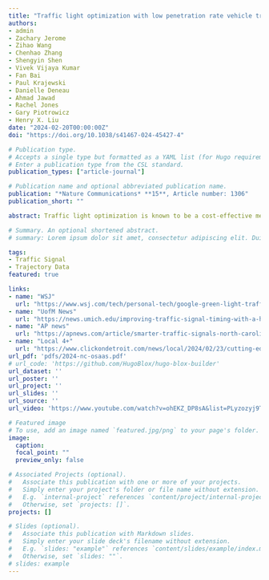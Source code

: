 ```yaml
---
title: "Traffic light optimization with low penetration rate vehicle trajectory data"
authors:
- admin
- Zachary Jerome
- Zihao Wang
- Chenhao Zhang
- Shengyin Shen
- Vivek Vijaya Kumar
- Fan Bai
- Paul Krajewski
- Danielle Deneau
- Ahmad Jawad
- Rachel Jones
- Gary Piotrowicz
- Henry X. Liu
date: "2024-02-20T00:00:00Z"
doi: "https://doi.org/10.1038/s41467-024-45427-4"

# Publication type.
# Accepts a single type but formatted as a YAML list (for Hugo requirements).
# Enter a publication type from the CSL standard.
publication_types: ["article-journal"]

# Publication name and optional abbreviated publication name.
publication: "*Nature Communications* **15**, Article number: 1306"
publication_short: ""

abstract: Traffic light optimization is known to be a cost-effective method for reducing congestion and energy consumption in urban areas without changing physical road infrastructure. However, due to the high installation and maintenance costs of vehicle detectors, most intersections are controlled by fixed-time traffic signals that are not regularly optimized. To alleviate traffic congestion at intersections, we present a large-scale traffic signal re-timing system that uses a small percentage of vehicle trajectories as the only input without reliance on any detectors. We develop the probabilistic time-space diagram, which establishes the connection between a stochastic point-queue model and vehicle trajectories under the proposed Newellian coordinates. This model enables us to reconstruct the recurrent spatial-temporal traffic state by aggregating sufficient historical data. Optimization algorithms are then developed to update traffic signal parameters for intersections with optimality gaps. A real-world citywide test of the system was conducted in Birmingham, Michigan, and demonstrated that it decreased the delay and number of stops at signalized intersections by up to 20% and 30%, respectively. This system provides a scalable, sustainable, and efficient solution to traffic light optimization and can potentially be applied to every fixed-time signalized intersection in the world.

# Summary. An optional shortened abstract.
# summary: Lorem ipsum dolor sit amet, consectetur adipiscing elit. Duis posuere tellus ac convallis placerat. Proin tincidunt magna sed ex sollicitudin condimentum.

tags:
- Traffic Signal
- Trajectory Data
featured: true

links:
- name: "WSJ"
  url: "https://www.wsj.com/tech/personal-tech/google-green-light-traffic-light-optimization-992e4252"
- name: "UofM News"
  url: "https://news.umich.edu/improving-traffic-signal-timing-with-a-handful-of-connected-vehicles/"
- name: "AP news"
  url: "https://apnews.com/article/smarter-traffic-signals-north-carolina-michigan-757d6151e85565e9656d7b95c6e72490"
- name: "Local 4+"
  url: "https://www.clickondetroit.com/news/local/2024/02/23/cutting-edge-technology-slashes-wait-times-at-red-lights-in-oakland-county/"
url_pdf: 'pdfs/2024-nc-osaas.pdf'
# url_code: 'https://github.com/HugoBlox/hugo-blox-builder'
url_dataset: ''
url_poster: ''
url_project: ''
url_slides: ''
url_source: ''
url_video: 'https://www.youtube.com/watch?v=ohEKZ_DP8sA&list=PLyzozyj9T2-LthZATPpnxpSeWB6KSOVWS'

# Featured image
# To use, add an image named `featured.jpg/png` to your page's folder. 
image:
  caption: 
  focal_point: ""
  preview_only: false

# Associated Projects (optional).
#   Associate this publication with one or more of your projects.
#   Simply enter your project's folder or file name without extension.
#   E.g. `internal-project` references `content/project/internal-project/index.md`.
#   Otherwise, set `projects: []`.
projects: []

# Slides (optional).
#   Associate this publication with Markdown slides.
#   Simply enter your slide deck's filename without extension.
#   E.g. `slides: "example"` references `content/slides/example/index.md`.
#   Otherwise, set `slides: ""`.
# slides: example
---
```


<!-- {{% callout note %}}
Click the *Cite* button above to demo the feature to enable visitors to import publication metadata into their reference management software.
{{% /callout %}} -->

<!-- {{% callout note %}}
Create your slides in Markdown - click the *Slides* button to check out the example.
{{% /callout %}} -->

<!-- Add the publication's **full text** or **supplementary notes** here. You can use rich formatting such as including [code, math, and images](https://docs.hugoblox.com/content/writing-markdown-latex/). -->
